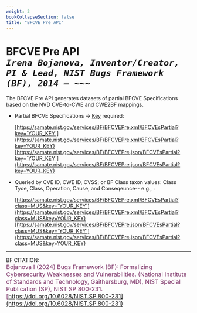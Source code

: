 ```yaml
---
weight: 3
bookCollapseSection: false
title: "BFCVE Pre API"
---
```


<!-- Google tag (gtag.js) -->
<script async src="https://www.googletagmanager.com/gtag/js?id=G-PJ364XPP9F"></script>
<script>
  window.dataLayer = window.dataLayer || [];
  function gtag(){dataLayer.push(arguments);}
  gtag('js', new Date());

  gtag('config', 'G-PJ364XPP9F');
</script>

# BFCVE Pre API <br/> _`Irena Bojanova, Inventor/Creator, PI & Lead, NIST Bugs Framework (BF), 2014 – ~~~`_

The BFCVE Pre API generates datasets of partial BFCVE Specifications based on the NVD CVE-to-CWE and CWE2BF mappings.

- Partial BFCVE Specifications &rarr; [Key](https://forms.gle/SRZyva5Vn1i4dQQ2A) required:

  [https://samate.nist.gov/services/BF/BFCVEPre.xml/BFCVEsPartial?key=`YOUR_KEY`](https://samate.nist.gov/services/BF/BFCVEPre.xml/BFCVEsPartial?key=YOUR_KEY)<br/>
  [https://samate.nist.gov/services/BF/BFCVEPre.json/BFCVEsPartial?key=`YOUR_KEY`](https://samate.nist.gov/services/BF/BFCVEPre.json/BFCVEsPartial?key=YOUR_KEY)

- Queried by CVE ID, CWE ID, CVSS; or BF Class taxon values: Class Tyoe, Class, Operation, Cause, and Conseqeunce-- e.g., :<br/>

  [https://samate.nist.gov/services/BF/BFCVEPre.xml/BFCVEsPartial?class=MUS&key=`YOUR_KEY`](https://samate.nist.gov/services/BF/BFCVEPre.xml/BFCVEsPartial?class=MUS&key=YOUR_KEY)<br/>
  [https://samate.nist.gov/services/BF/BFCVEPre.json/BFCVEsPartial?class=MUS&key=`YOUR_KEY`](https://samate.nist.gov/services/BF/BFCVEPre.json/BFCVEsPartial?class=MUS&key=YOUR_KEY)

_________________________________

BF CITATION: <br/>
<l style="font-size: 16px; color: #7D3368"> Bojanova I (2024) Bugs Framework (BF): Formalizing Cybersecurity Weaknesses and Vulnerabilities. (National Institute of Standards and Technology, Gaithersburg, MD), NIST Special Publication (SP), NIST SP 800-231. [https://doi.org/10.6028/NIST.SP.800-231](https://doi.org/10.6028/NIST.SP.800-231)</l> 
